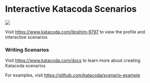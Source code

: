# Interactive Katacoda Scenarios

[![](http://shields.katacoda.com/katacoda/ibrahim-9797/count.svg)](https://www.katacoda.com/ibrahim-9797 "Get your profile on Katacoda.com")

Visit https://www.katacoda.com/ibrahim-9797 to view the profile and interactive scenarios

### Writing Scenarios
Visit https://www.katacoda.com/docs to learn more about creating Katacoda scenarios

For examples, visit https://github.com/katacoda/scenario-example

